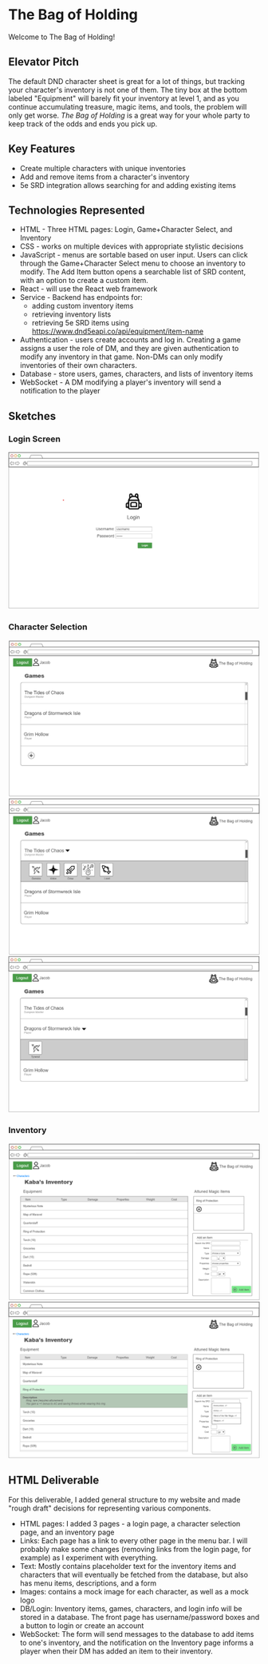 # The Bag of Holding

Welcome to The Bag of Holding!

## Elevator Pitch

The default DND character sheet is great for a lot of things, but tracking your character's inventory is not one of them. The tiny box at the bottom labeled "Equipment" will barely fit your inventory at level 1, and as you continue accumulating treasure, magic items, and tools, the problem will only get worse. *The Bag of Holding* is a great way for your whole party to keep track of the odds and ends you pick up.

## Key Features
- Create multiple characters with unique inventories
- Add and remove items from a character's inventory
- 5e SRD integration allows searching for and adding existing items

## Technologies Represented
- HTML - Three HTML pages: Login, Game+Character Select, and Inventory
- CSS - works on multiple devices with appropriate stylistic decisions
- JavaScript - menus are sortable based on user input. Users can click through the Game+Character Select menu to choose an inventory to modify. The Add Item button opens a searchable list of SRD content, with an option to create a custom item.
- React - will use the React web framework
- Service - Backend has endpoints for:
    - adding custom inventory items
    - retrieving inventory lists
    - retrieving 5e SRD items using https://www.dnd5eapi.co/api/equipment/item-name
- Authentication - users create accounts and log in. Creating a game assigns a user the role of DM, and they are given authentication to modify any inventory in that game. Non-DMs can only modify inventories of their own characters.
- Database - store users, games, characters, and lists of inventory items
- WebSocket - A DM modifying a player's inventory will send a notification to the player
    

## Sketches

### Login Screen
![login](mockup-1.png)
### Character Selection
![games](mockup-2.png)
![dm](mockup-3.png)
![player](mockup-4.png)

### Inventory
![inventory](mockup-5.png)
![inventorydetail](mockup-6.png)

## HTML Deliverable
For this deliverable, I added general structure to my website and made "rough draft" decisions for representing various components.
- HTML pages: I added 3 pages - a login page, a character selection page, and an inventory page
- Links: Each page has a link to every other page in the menu bar. I will probably make some changes (removing links from the login page, for example) as I experiment with everything.
- Text: Mostly contains placeholder text for the inventory items and characters that will eventually be fetched from the database, but also has menu items, descriptions, and a form
- Images: contains a mock image for each character, as well as a mock logo
- DB/Login: Inventory items, games, characters, and login info will be stored in a database. The front page has username/password boxes and a button to login or create an account
- WebSocket: The form will send messages to the database to add items to one's inventory, and the notification on the Inventory page informs a player when their DM has added an item to their inventory.
